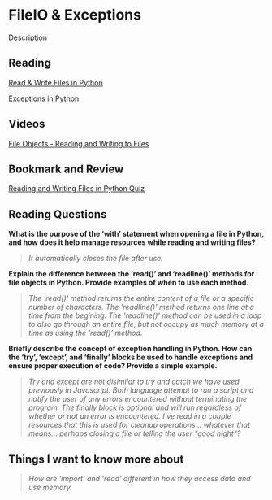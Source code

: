 # FileIO & Exceptions

Description

## Reading

[Read & Write Files in Python](https://realpython.com/read-write-files-python/)

[Exceptions in Python](https://realpython.com/python-exceptions/)

## Videos

[File Objects - Reading and Writing to Files](https://www.youtube.com/watch?v=Uh2ebFW8OYM)

## Bookmark and Review

[Reading and Writing Files in Python Quiz](https://realpython.com/quizzes/read-write-files-python/)

## Reading Questions

**What is the purpose of the ‘with’ statement when opening a file in Python, and how does it help manage resources while reading and writing files?**

>*It automatically closes the file after use.*

**Explain the difference between the ‘read()’ and ‘readline()’ methods for file objects in Python. Provide examples of when to use each method.**

>*The 'read()' method returns the entire content of a file or a specific number of characters. The 'readline()' method returns one line at a time from the begining. The 'readline()' method can be used in a loop to also go through an entire file, but not occupy as much memory at a time as using the 'read()' method.*

**Briefly describe the concept of exception handling in Python. How can the ‘try’, ‘except’, and ‘finally’ blocks be used to handle exceptions and ensure proper execution of code? Provide a simple example.**

>*Try and except are not disimilar to try and catch we have used previously in Javascript. Both language attempt to run a script and notify the user of any errors encountered without terminating the program. The finally block is optional and will run regardless of whether or not an error is encountered. I've read in a couple resources that this is used for cleanup operations... whatever that means... perhaps closing a file or telling the user "good night"?*

## Things I want to know more about

>*How are 'import' and 'read' different in how they access data and use memory.*
